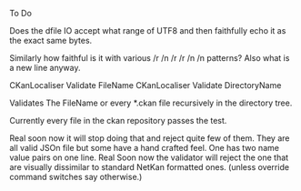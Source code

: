To Do

Does the dfile IO accept what range of UTF8 and then faithfully echo it as the exact same bytes.

Similarly how faithful is it with various /r /n /r /r /n /n patterns?
Also what is a new line anyway.

CKanLocaliser  Validate FileName
CKanLocaliser  Validate DirectoryName

Validates The FileName or every *.ckan file recursively in the directory tree. 

Currently every file in the ckan repository passes the test.

Real soon now it will stop doing that and reject quite few of them. They are all valid JSOn file but some have a hand crafted feel.
One has two name value pairs on one line.
Real Soon now the validator will reject the one that are visually dissimilar to standard NetKan formatted ones. (unless override command switches say otherwise.)


